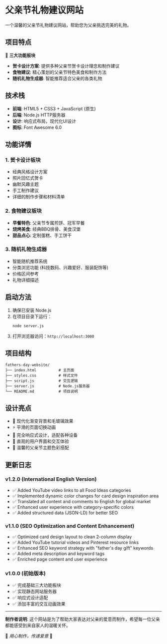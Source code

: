 # 父亲节礼物建议网站

一个温馨的父亲节礼物建议网站，帮助您为父亲挑选完美的礼物。

## 项目特点

🎨 **三大功能板块**
- **贺卡设计方案**: 提供多种父亲节贺卡设计理念和制作建议
- **食物建议**: 精心策划的父亲节特色美食和制作方法
- **随机礼物生成器**: 智能推荐适合父亲的各类礼物

## 技术栈

- **前端**: HTML5 + CSS3 + JavaScript (原生)
- **后端**: Node.js HTTP服务器
- **设计**: 响应式布局，现代化UI设计
- **图标**: Font Awesome 6.0

## 功能详情

### 1. 贺卡设计板块
- 经典风格设计方案
- 照片回忆式贺卡
- 幽默风趣主题
- 手工制作建议
- 详细的制作步骤和材料清单

### 2. 食物建议板块
- **早餐特色**: 父亲节专属煎饼、冠军早餐
- **烧烤美食**: 经典BBQ排骨、美食汉堡
- **甜品点心**: 定制蛋糕、手工饼干

### 3. 随机礼物生成器
- 智能随机推荐系统
- 分类浏览功能 (科技数码、兴趣爱好、服装配饰等)
- 价格区间参考
- 礼物详细描述

## 启动方法

1. 确保已安装 Node.js
2. 在项目目录下运行：
   ```bash
   node server.js
   ```
3. 打开浏览器访问：`http://localhost:3000`

## 项目结构

```
fathers-day-website/
├── index.html          # 主页面
├── styles.css          # 样式文件
├── script.js           # 交互逻辑
├── server.js           # Node.js服务器
└── README.md           # 项目说明
```

## 设计亮点

- 🎨 现代化渐变背景和毛玻璃效果
- ⚡ 平滑的页面切换动画
- 📱 完全响应式设计，适配各种设备
- 🎯 直观的用户界面和交互体验
- 💝 温馨的父亲节主题色彩搭配

## 更新日志

### v1.2.0 (International English Version)
- ✅ Added YouTube video links to all Food Ideas categories
- ✅ Implemented dynamic color changes for card design inspiration area
- ✅ Translated all content and comments to English for global market
- ✅ Enhanced user experience with category-specific colors
- ✅ Added structured data (JSON-LD) for better SEO

### v1.1.0 (SEO Optimization and Content Enhancement)
- ✅ Optimized card design layout to clean 2-column display
- ✅ Added YouTube tutorial videos and Pinterest resource links
- ✅ Enhanced SEO keyword strategy with "father's day gift" keywords
- ✅ Added meta description and keyword tags
- ✅ Enriched page content and user experience

### v1.0.0 (初始版本)
- ✅ 完成基础三大功能板块
- ✅ 实现静态网站服务器
- ✅ 响应式设计适配
- ✅ 添加丰富的交互动画效果

---

**制作者说明**: 这个网站是为了帮助大家表达对父亲的爱意而制作，希望每一位父亲都能感受到来自家人的温暖关怀。

💝 *用心制作，传递爱意* 💝 